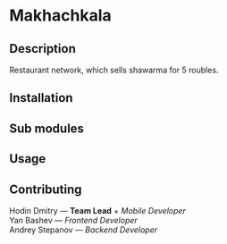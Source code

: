 # Makhachkala

## Description

Restaurant network, which sells shawarma for 5 roubles.

## Installation

## Sub modules

## Usage

## Contributing

Hodin Dmitry — <b>Team Lead</b> + <i>Mobile Developer</i>  
Yan Bashev — <i>Frontend Developer</i>  
Andrey Stepanov — <i>Backend Developer</i>  
